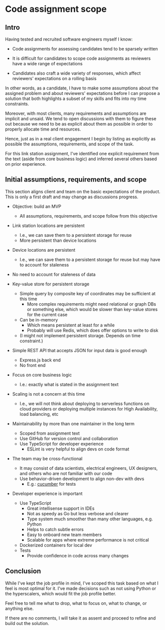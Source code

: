 # Code assignment scope

## Intro

Having tested and recruited software engineers myself I know:

- Code assignments for assessing candidates tend to be sparsely written

- It is difficult for candidates to scope code assignments as reviewers have a wide range of expectations

- Candidates also craft a wide variety of responses, which affect reviewers' expectations on a rolling basis

In other words, as a candidate, I have to make some assumptions about the assigned problem and about reviewers' expectations before I can propose a solution that both highlights a subset of my skills and fits into my time constraints.

Moreover, with most clients, many requirements and assumptions are implicit and unsaid. We tend to open discussions with them to figure these out because we need to be as explicit about them as possible in order to properly allocate time and resources.

Hence, just as in a real client engagement I begin by listing as explicitly as possible the assumptions, requirements, and scope of the task.

For this link station assignment, I've identified one explicit requirement from the text (aside from core business logic) and inferred several others based on prior experience.


## Initial assumptions, requirements, and scope

This section aligns client and team on the basic expectations of the product. This is only a first draft and may change as discussions progress.

- Objective: build an MVP
  - All assumptions, requirements, and scope follow from this objective

- Link station locations are persistent
  - I.e., we can save them to a persistent storage for reuse
  - More persistent than device locations

- Device locations are persistent
  - I.e., we can save them to a persistent storage for reuse but may have to account for staleness

- No need to account for staleness of data

- Key-value store for persistent storage
  - Simple query by composite key of coordinates may be sufficient at this time
    - More complex requirements might need relational or graph DBs or something else, which would be slower than key-value stores for the current case
  - Can be in-memory
    - Which means persistent at least for a while
    - Probably will use Redis, which does offer options to write to disk
  - (I might not implement persistent storage. Depends on time constraint.)

- Simple REST API that accepts JSON for input data is good enough
  - Express.js back end
  - No front end

- Focus on core business logic
  - I.e.: exactly what is stated in the assignment text

- Scaling is not a concern at this time
  - I.e., we will not think about deploying to serverless functions on cloud providers or deploying multiple instances for High Availability, load balancing, etc

- Maintainability by more than one maintainer in the long term
  - Scoped from assignment text
  - Use GitHub for version control and collaboration
  - Use TypeScript for developer experience
    - ESLint is very helpful to align devs on code format
  
- The team may be cross-functional
  - It may consist of data scientists, electrical engineers, UX designers, and others who are not familiar with our code
  - Use behavior-driven development to align non-dev with devs
    - E.g.: [cucumber](https://github.com/cucumber/cucumber-js) for tests

- Developer experience is important
  - Use TypeScript
      - Great intellisense support in IDEs
      - Not as speedy as Go but less verbose and clearer
      - Type system much smoother than many other languages, e.g. Python
      - Helps to catch subtle errors
      - Easy to onboard new team members
      - Scalable for apps where extreme performance is not critical
  - Dockerized containers for local dev
  - Tests
    - Provide confidence in code across many changes

## Conclusion

While I've kept the job profile in mind, I've scoped this task based on what I feel is most optimal for it. I've made decisions such as not using Python or the hyperscalers, which would fit the job profile better.

Feel free to tell me what to drop, what to focus on, what to change, or anything else.

If there are no comments, I will take it as assent and proceed to refine and build out the solution.